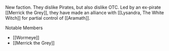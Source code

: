 New faction.  They dislike Pirates, but also dislike OTC.  Led by an ex-pirate [[Merrick the Grey]], they have made an alliance with [[Lysandra, The White Witch]] for partial control of [[Aramath]].

Notable Members
- [[Wormeye]]
- [[Merrick the Grey]]